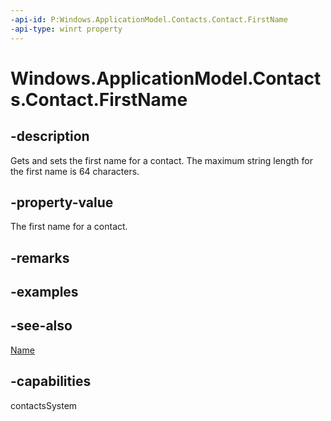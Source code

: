 ```yaml
---
-api-id: P:Windows.ApplicationModel.Contacts.Contact.FirstName
-api-type: winrt property
---
```


<!-- Property syntax
public string FirstName { get;  set; }
-->

# Windows.ApplicationModel.Contacts.Contact.FirstName

## -description
Gets and sets the first name for a contact. The maximum string length for the first name is 64 characters.

## -property-value
The first name for a contact.

## -remarks

## -examples

## -see-also
[Name](contact_name.md)
## -capabilities
contactsSystem
